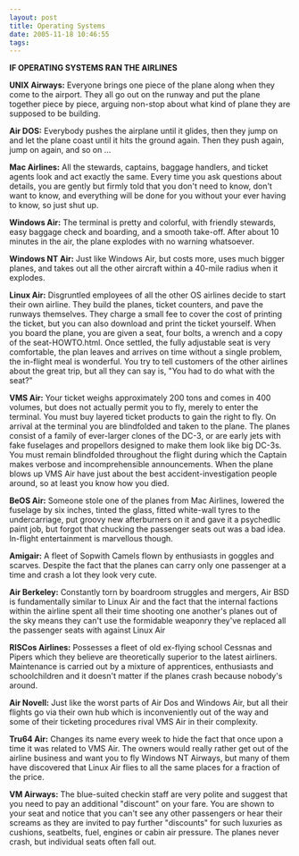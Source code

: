 ```yaml
---
layout: post
title: Operating Systems
date: 2005-11-18 10:46:55
tags: 
---
```

**IF OPERATING SYSTEMS RAN THE AIRLINES**

**UNIX Airways:**
Everyone brings one piece of the plane along when they come to the airport. They all go out on the runway and put the plane together piece by piece, arguing non-stop about what kind of plane they are supposed to be building.

**Air DOS:**
Everybody pushes the airplane until it glides, then they jump on and let the plane coast until it hits the ground again. Then they push again, jump on again, and so on ...

**Mac Airlines:**
All the stewards, captains, baggage handlers, and ticket agents look and act exactly the same. Every time you ask questions about details, you are gently but firmly told that you don't need to know, don't want to know, and everything will be done for you without your ever having to know, so just shut up.

**Windows Air:**
The terminal is pretty and colorful, with friendly stewards, easy baggage check and boarding, and a smooth take-off. After about 10 minutes in the air, the plane explodes with no warning whatsoever.

**Windows NT Air:**
Just like Windows Air, but costs more, uses much bigger planes, and takes out all the other aircraft within a 40-mile radius when it explodes.

**Linux Air:**
Disgruntled employees of all the other OS airlines decide to start their own airline. They build the planes, ticket counters, and pave the runways themselves. They charge a small fee to cover the cost of printing the ticket, but you can also download and print the ticket yourself. When you board the plane, you are given a seat, four bolts, a wrench and a copy of the seat-HOWTO.html. Once settled, the fully adjustable seat is very comfortable, the plan leaves and arrives on time without a single problem, the in-flight meal is wonderful. You try to tell customers of the other airlines about the great trip, but all they can say is, "You had to do what with the seat?"

**VMS Air:**
Your ticket weighs approximately 200 tons and comes in 400 volumes, but does not actually permit you to fly, merely to enter the terminal. You must buy layered ticket products to gain the right to fly. On arrival at the terminal you are blindfolded and taken to the plane. The planes consist of a family of ever-larger clones of the DC-3, or are early jets with fake fuselages and propellors designed to make them look like big DC-3s. You must remain blindfolded throughout the flight during which the Captain makes verbose and incomprehensible announcements. When the plane blows up VMS Air have just about the best accident-investigation people around, so at least you know how you died.

**BeOS Air:**
Someone stole one of the planes from Mac Airlines, lowered the fuselage by six inches, tinted the glass, fitted white-wall tyres to the undercarriage, put groovy new afterburners on it and gave it a psychedlic paint job, but forgot that chucking the passenger seats out was a bad idea. In-flight entertainment is marvellous though.

**Amigair:**
A fleet of Sopwith Camels flown by enthusiasts in goggles and scarves. Despite the fact that the planes can carry only one passenger at a time and crash a lot they look very cute.

**Air Berkeley:**
Constantly torn by boardroom struggles and mergers, Air BSD is fundamentally similar to Linux Air and the fact that the internal factions within the airline spent all their time shooting one another's planes out of the sky means they can't use the formidable weaponry they've replaced all the passenger seats with against Linux Air

**RISCos Airlines:**
Possesses a fleet of old ex-flying school Cessnas and Pipers which they believe are theoretically superior to the latest airliners. Maintenance is carried out by a mixture of apprentices, enthusiasts and schoolchildren and it doesn't matter if the planes crash because nobody's around.

**Air Novell:**
Just like the worst parts of Air Dos and Windows Air, but all their flights go via their own hub which is inconveniently out of the way and some of their ticketing procedures rival VMS Air in their complexity.

**Tru64 Air:**
Changes its name every week to hide the fact that once upon a time it was related to VMS Air. The owners would really rather get out of the airline business and want you to fly Windows NT Airways, but many of them have discovered that Linux Air flies to all the same places for a fraction of the price.

**VM Airways:**
The blue-suited checkin staff are very polite and suggest that you need to pay an additional "discount" on your fare. You are shown to your seat and notice that you can't see any other passengers or hear their screams as they are invited to pay further "discounts" for such luxuries as cushions, seatbelts, fuel, engines or cabin air pressure. The planes never crash, but individual seats often fall out.
